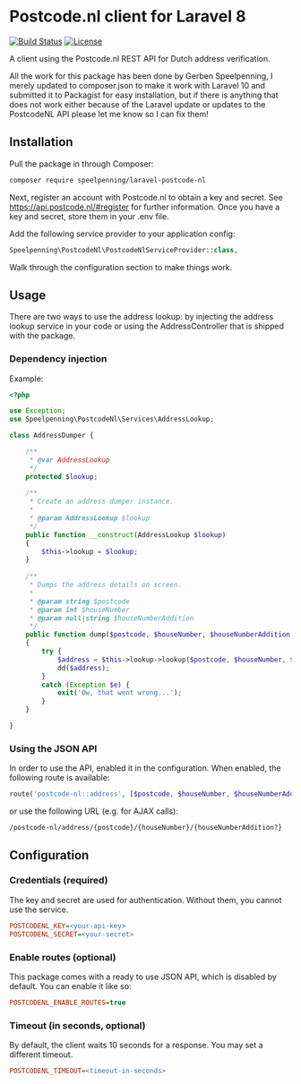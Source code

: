 # Postcode.nl client for Laravel 8

[![Build Status](https://travis-ci.org/Speelpenning-nl/laravel-postcode-nl.svg)](https://travis-ci.org/Speelpenning-nl/laravel-postcode-nl)
[![License](https://poser.pugx.org/speelpenning/laravel-postcode-nl/license)](https://packagist.org/packages/speelpenning/laravel-postcode-nl)

A client using the Postcode.nl REST API for Dutch address verification.

All the work for this package has been done by Gerben Speelpenning, I merely updated to composer.json to make it
work with Laravel 10 and submitted it to Packagist for easy installation, but if there is anything that does not
work either because of the Laravel update or updates to the PostcodeNL API please let me know so I can fix them!

## Installation 

Pull the package in through Composer:

```bash
composer require speelpenning/laravel-postcode-nl
```

Next, register an account with Postcode.nl to obtain a key and secret. See https://api.postcode.nl/#register for 
further information. Once you have a key and secret, store them in your .env file.

Add the following service provider to your application config:

```php
Speelpenning\PostcodeNl\PostcodeNlServiceProvider::class,
```

Walk through the configuration section to make things work.
 
## Usage

There are two ways to use the address lookup: by injecting the address lookup service in your code or using the 
AddressController that is shipped with the package.

### Dependency injection

Example:

```php
<?php

use Exception;
use Speelpenning\PostcodeNl\Services\AddressLookup;

class AddressDumper {

    /**
     * @var AddressLookup
     */
    protected $lookup;
    
    /**
     * Create an address dumper instance.
     *
     * @param AddressLookup $lookup
     */
    public function __construct(AddressLookup $lookup)
    {
        $this->lookup = $lookup;
    }
    
    /**
     * Dumps the address details on screen.
     *
     * @param string $postcode
     * @param int $houseNumber
     * @param null|string $houseNumberAddition
     */
    public function dump($postcode, $houseNumber, $houseNumberAddition = null)
    {
        try {
            $address = $this->lookup->lookup($postcode, $houseNumber, $houseNumberAddition);
            dd($address);
        }
        catch (Exception $e) {
            exit('Ow, that went wrong...');
        }
    }

}

```

### Using the JSON API

In order to use the API, enabled it in the configuration. When enabled, the following route is available:
                                                                         
```php
route('postcode-nl::address', [$postcode, $houseNumber, $houseNumberAddition = null]);
```

or use the following URL (e.g. for AJAX calls):

```
/postcode-nl/address/{postcode}/{houseNumber}/{houseNumberAddition?}
```

## Configuration

### Credentials (required)

The key and secret are used for authentication. Without them, you cannot use the service. 

```ini
POSTCODENL_KEY=<your-api-key>
POSTCODENL_SECRET=<your-secret>
```

### Enable routes (optional)

This package comes with a ready to use JSON API, which is disabled by default. You can enable it like so:  

```ini
POSTCODENL_ENABLE_ROUTES=true
```

### Timeout (in seconds, optional)

By default, the client waits 10 seconds for a response. You may set a different timeout.

```ini
POSTCODENL_TIMEOUT=<timeout-in-seconds>
```
